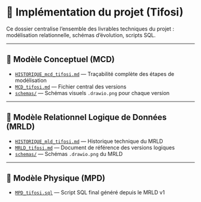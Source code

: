 # 🧾 Implémentation du projet (Tifosi)

Ce dossier centralise l’ensemble des livrables techniques du projet :  
modélisation relationnelle, schémas d’évolution, scripts SQL.

---

## 🧱 Modèle Conceptuel (MCD)

- [`HISTORIQUE_mcd_tifosi.md`](./mcd/HISTORIQUE_mcd_tifosi.md) — Traçabilité complète des étapes de modélisation
- [`MCD_tifosi.md`](./mcd/MCD_tifosi.md) — Fichier central des versions
- [`schemas/`](./mcd/schemas/) — Schémas visuels `.drawio.png` pour chaque version

---

## 🧾 Modèle Relationnel Logique de Données (MRLD)

- [`HISTORIQUE_mld_tifosi.md`](./mrld-versions/HISTORIQUE_mld_tifosi.md) — Historique technique du MRLD
- [`MRLD_tifosi.md`](./mrld-versions/MRLD_tifosi.md) — Document de référence des versions logiques
- [`schemas/`](./schemas/) — Schémas `.drawio.png` du MRLD

---

## 🧩 Modèle Physique (MPD)

- [`MPD_tifosi.sql`](./MPD_tifosi.sql) — Script SQL final généré depuis le MRLD v1
